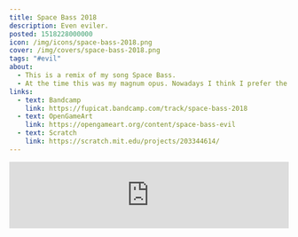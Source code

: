 ```yaml
---
title: Space Bass 2018
description: Even eviler.
posted: 1518228000000
icon: /img/icons/space-bass-2018.png
cover: /img/covers/space-bass-2018.png
tags: "#evil"
about:
  - This is a remix of my song Space Bass.
  - At the time this was my magnum opus. Nowadays I think I prefer the original lol
links:
  - text: Bandcamp
    link: https://fupicat.bandcamp.com/track/space-bass-2018
  - text: OpenGameArt
    link: https://opengameart.org/content/space-bass-evil
  - text: Scratch
    link: https://scratch.mit.edu/projects/203344614/
---
```

<iframe style="border: 0; width: 100%; max-width: 700px; margin: auto; height: 120px;" src="https://bandcamp.com/EmbeddedPlayer/track=1405652459/size=large/bgcol=333333/linkcol=ffffff/tracklist=false/artwork=small/transparent=true/" seamless><a href="https://fupicat.bandcamp.com/track/space-bass-2018">Space Bass 2018 by fupicat</a></iframe>
